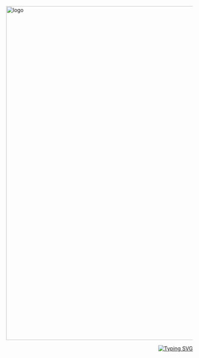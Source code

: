 <img src="https://cdn.discordapp.com/attachments/1169626689601540206/1383341330217959565/Untitled182_20250614150140.png?ex=686cc302&is=686b7182&hm=b298929ae15eb9f263d28731b256faae3a4245535964b337aff95d644817d265&" alt="logo"  width="900" height="auto" />

<p align="right"><a href="https://git.io/typing-svg"><img src="https://readme-typing-svg.demolab.com?font=Fira+Code&size=18&pause=1000&color=F7F7F7&width=500&lines=Has+been+the+treasure+of+my+life." alt="Typing SVG" /></a></p>
